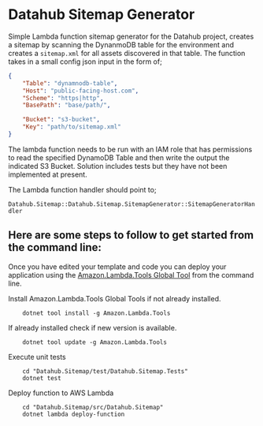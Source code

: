 # Datahub Sitemap Generator

Simple Lambda function sitemap generator for the Datahub project, creates a sitemap by scanning the DynanmoDB 
table for the environment and creates a `sitemap.xml` for all assets discovered in that table. The function 
takes in a small config json input in the form of;

```json
{
	"Table": "dynamnodb-table",
	"Host": "public-facing-host.com",
	"Scheme": "https|http",
	"BasePath": "base/path/",

	"Bucket": "s3-bucket",
	"Key": "path/to/sitemap.xml"
}
```

The lambda function needs to be run with an IAM role that has permissions to read the specified DynamoDB Table
and then write the output the indicated S3 Bucket. Solution includes tests but they have not been implemented at
present.

The Lambda function handler should point to;

`Datahub.Sitemap::Datahub.Sitemap.SitemapGenerator::SitemapGeneratorHandler`

## Here are some steps to follow to get started from the command line:

Once you have edited your template and code you can deploy your application using the [Amazon.Lambda.Tools Global Tool](https://github.com/aws/aws-extensions-for-dotnet-cli#aws-lambda-amazonlambdatools) from the command line.

Install Amazon.Lambda.Tools Global Tools if not already installed.
```
    dotnet tool install -g Amazon.Lambda.Tools
```

If already installed check if new version is available.
```
    dotnet tool update -g Amazon.Lambda.Tools
```

Execute unit tests
```
    cd "Datahub.Sitemap/test/Datahub.Sitemap.Tests"
    dotnet test
```

Deploy function to AWS Lambda
```
    cd "Datahub.Sitemap/src/Datahub.Sitemap"
    dotnet lambda deploy-function
```
